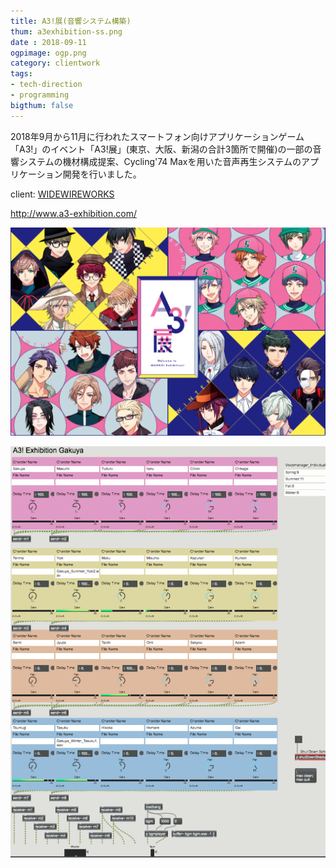 ```yaml
---
title: A3!展(音響システム構築)
thum: a3exhibition-ss.png
date : 2018-09-11
ogpimage: ogp.png
category: clientwork
tags:
- tech-direction
- programming
bigthum: false
---
```


2018年9月から11月に行われたスマートフォン向けアプリケーションゲーム「A3!」のイベント「A3!展」(東京、大阪、新潟の合計3箇所で開催)の一部の音響システムの機材構成提案、Cycling'74 Maxを用いた音声再生システムのアプリケーション開発を行いました。

client: [WIDEWIREWORKS](https://www.widewireworks.jp)

http://www.a3-exhibition.com/

![](a3-web-ss.png)

![](a3exhibition-ss.png)
